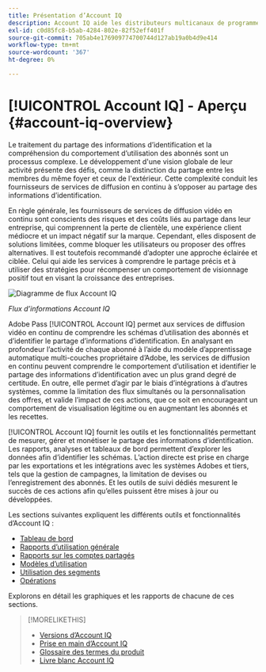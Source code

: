 ```yaml
---
title: Présentation d’Account IQ
description: Account IQ aide les distributeurs multicanaux de programmes et les programmeurs à comprendre les risques liés à leurs recettes et à leurs activités commerciales, et à déterminer les mesures les plus efficaces à prendre pour atténuer les impacts de la fraude sur les informations d’identification.
exl-id: c0d85fc8-b5ab-4284-802e-82f52eff401f
source-git-commit: 705ab4e176909774700744d127ab19a0b4d9e414
workflow-type: tm+mt
source-wordcount: '367'
ht-degree: 0%

---
```


# [!UICONTROL Account IQ] - Aperçu {#account-iq-overview}

Le traitement du partage des informations d’identification et la compréhension du comportement d’utilisation des abonnés sont un processus complexe. Le développement d&#39;une vision globale de leur activité présente des défis, comme la distinction du partage entre les membres du même foyer et ceux de l&#39;extérieur. Cette complexité conduit les fournisseurs de services de diffusion en continu à s’opposer au partage des informations d’identification.

En règle générale, les fournisseurs de services de diffusion vidéo en continu sont conscients des risques et des coûts liés au partage dans leur entreprise, qui comprennent la perte de clientèle, une expérience client médiocre et un impact négatif sur la marque. Cependant, elles disposent de solutions limitées, comme bloquer les utilisateurs ou proposer des offres alternatives. Il est toutefois recommandé d’adopter une approche éclairée et ciblée. Celui qui aide les services à comprendre le partage précis et à utiliser des stratégies pour récompenser un comportement de visionnage positif tout en visant la croissance des entreprises. </span>

![Diagramme de flux Account IQ](assets/aiq-intro.png)

*Flux d’informations Account IQ*

Adobe Pass [!UICONTROL Account IQ] permet aux services de diffusion vidéo en continu de comprendre les schémas d’utilisation des abonnés et d’identifier le partage d’informations d’identification. En analysant en profondeur l’activité de chaque abonné à l’aide du modèle d’apprentissage automatique multi-couches propriétaire d’Adobe, les services de diffusion en continu peuvent comprendre le comportement d’utilisation et identifier le partage des informations d’identification avec un plus grand degré de certitude. En outre, elle permet d’agir par le biais d’intégrations à d’autres systèmes, comme la limitation des flux simultanés ou la personnalisation des offres, et valide l’impact de ces actions, que ce soit en encourageant un comportement de visualisation légitime ou en augmentant les abonnés et les recettes.

[!UICONTROL Account IQ] fournit les outils et les fonctionnalités permettant de mesurer, gérer et monétiser le partage des informations d’identification. Les rapports, analyses et tableaux de bord permettent d’explorer les données afin d’identifier les schémas. L’action directe est prise en charge par les exportations et les intégrations avec les systèmes Adobes et tiers, tels que la gestion de campagnes, la limitation de devises ou l’enregistrement des abonnés. Et les outils de suivi dédiés mesurent le succès de ces actions afin qu’elles puissent être mises à jour ou développées.

Les sections suivantes expliquent les différents outils et fonctionnalités d’Account IQ :

* [Tableau de bord](/help/accountiq/introduction-dashboard.md)
* [Rapports d’utilisation générale](/help/accountiq/general-usage-reports.md)
* [Rapports sur les comptes partagés](/help/accountiq/shared-acc-reports.md)
* [Modèles d’utilisation](/help/accountiq/usage-patterns.md)
* [Utilisation des segments](/help/accountiq/work-with-segments.md)
* [Opérations](/help/accountiq/operations.md)

Explorons en détail les graphiques et les rapports de chacune de ces sections.

>[!MORELIKETHIS]
>
>* [Versions d’Account IQ](/help/accountiq/versions-aiq.md)
>* [Prise en main d’Account IQ](/help/accountiq/get-started.md)
>* [Glossaire des termes du produit](/help/accountiq/product-concepts.md)
>* [Livre blanc Account IQ](https://www.adobe.com/content/dam/dx/us/en/products/primetime/resources/primetime-account-iq-whitepaper.pdf)


